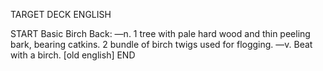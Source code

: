 TARGET DECK
ENGLISH

START
Basic
Birch
Back: —n. 1 tree with pale hard wood and thin peeling bark, bearing catkins. 2 bundle of birch twigs used for flogging. —v. Beat with a birch. [old english]
END
